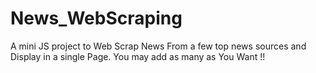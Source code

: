 # News_WebScraping
A mini JS project to Web Scrap News From a few top news sources and Display in a single Page. You may add as many as You Want !!
